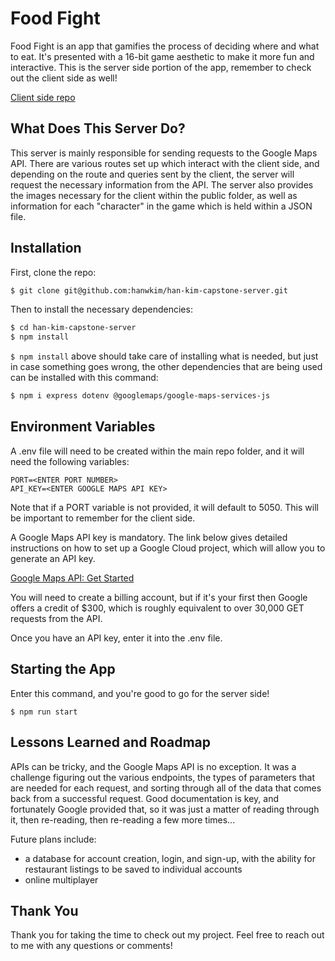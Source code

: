 # Food Fight

Food Fight is an app that gamifies the process of deciding where and what to eat. It's presented with a 16-bit game aesthetic to make it more fun and interactive. This is the server side portion of the app, remember to check out the client side as well!

[Client side repo](https://github.com/hanwkim/han-kim-capstone-client)

## What Does This Server Do?

This server is mainly responsible for sending requests to the Google Maps API. There are various routes set up which interact with the client side, and depending on the route and queries sent by the client, the server will request the necessary information from the API. The server also provides the images necessary for the client within the public folder, as well as information for each "character" in the game which is held within a JSON file.

## Installation

First, clone the repo:

```bash
$ git clone git@github.com:hanwkim/han-kim-capstone-server.git
```
Then to install the necessary dependencies:

```bash
$ cd han-kim-capstone-server
$ npm install
```
```$ npm install``` above should take care of installing what is needed, but just in case something goes wrong, the other dependencies that are being used can be installed with this command:

```bash
$ npm i express dotenv @googlemaps/google-maps-services-js
```

## Environment Variables

A .env file will need to be created within the main repo folder, and it will need the following variables:

```
PORT=<ENTER PORT NUMBER>
API_KEY=<ENTER GOOGLE MAPS API KEY>
```
Note that if a PORT variable is not provided, it will default to 5050. This will be important to remember for the client side.

A Google Maps API key is mandatory. The link below gives detailed instructions on how to set up a Google Cloud project, which will allow you to generate an API key. 

[Google Maps API: Get Started](https://developers.google.com/maps/get-started)

You will need to create a billing account, but if it's your first then Google offers a credit of $300, which is roughly equivalent to over 30,000 GET requests from the API.

Once you have an API key, enter it into the .env file.


## Starting the App

Enter this command, and you're good to go for the server side!

```
$ npm run start
```

## Lessons Learned and Roadmap

APIs can be tricky, and the Google Maps API is no exception. It was a challenge figuring out the various endpoints, the types of parameters that are needed for each request, and sorting through all of the data that comes back from a successful request. Good documentation is key, and fortunately Google provided that, so it was just a matter of reading through it, then re-reading, then re-reading a few more times...

Future plans include:
 - a database for account creation, login, and sign-up, with the ability for restaurant listings to be saved to individual accounts
 - online multiplayer

## Thank You

Thank you for taking the time to check out my project. Feel free to reach out to me with any questions or comments!